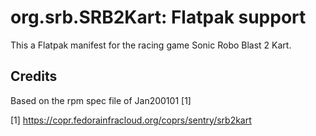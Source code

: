 # org.srb.SRB2Kart: Flatpak support

This a Flatpak manifest for the racing game Sonic Robo Blast 2 Kart.


## Credits

Based on the rpm spec file of Jan200101 [1]

[1] https://copr.fedorainfracloud.org/coprs/sentry/srb2kart
